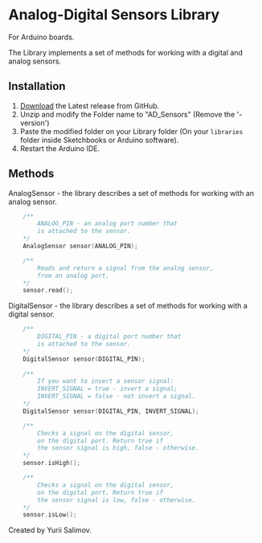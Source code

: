 # Analog-Digital Sensors Library

For Arduino boards.

The Library implements a set of methods for working with 
a digital and analog sensors.

## Installation

1. [Download](https://github.com/YuriiSalimov/AD_Sensors/releases) the Latest release from GitHub.
2. Unzip and modify the Folder name to "AD_Sensors" (Remove the '-version')
3. Paste the modified folder on your Library folder 
(On your `libraries` folder inside Sketchbooks or Arduino software).
4. Restart the Arduino IDE.

## Methods

AnalogSensor - the library describes 
a set of methods for working with an analog sensor.

```cpp
	/**
		ANALOG_PIN - an analog port number that 
		is attached to the sensor.
	*/
	AnalogSensor sensor(ANALOG_PIN);

	/**
		Reads and return a signal from the analog sensor, 
		from an analog port.
	*/
	sensor.read();
```

DigitalSensor - the library describes 
a set of methods for working with a digital sensor.

```cpp
	/**
		DIGITAL_PIN - a digital port number that 
		is attached to the sensor.
	*/
	DigitalSensor sensor(DIGITAL_PIN);
	
	/**
		If you want to invert a sensor signal:
		INVERT_SIGNAL = true - invert a signal;
		INVERT_SIGNAL = false - not invert a signal.
	*/
	DigitalSensor sensor(DIGITAL_PIN, INVERT_SIGNAL);

	/**
		Checks a signal on the digital sensor,
		on the digital port. Return true if 
		the sensor signal is high, false - otherwise.
	*/
	sensor.isHigh();

	/**
		Checks a signal on the digital sensor,
		on the digital port. Return true if 
		the sensor signal is low, false - otherwise.
	*/
	sensor.isLow();
```

Created by Yurii Salimov.
